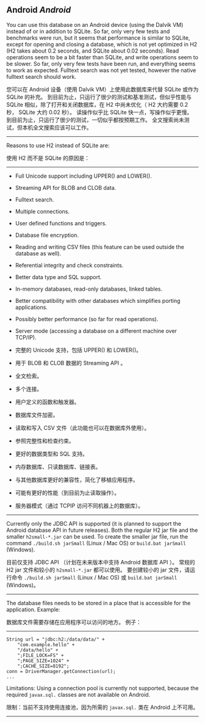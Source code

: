 ## Android *Android*

You can use this database on an Android device (using the Dalvik VM) instead of or in addition to SQLite.
So far, only very few tests and benchmarks were run, but it seems that performance is similar to SQLite, except for opening and closing a database, which is not yet optimized in H2 (H2 takes about 0.2 seconds, and SQLite about 0.02 seconds).
Read operations seem to be a bit faster than SQLite, and write operations seem to be slower.
So far, only very few tests have been run, and everything seems to work as expected.
Fulltext search was not yet tested, however the native fulltext search should work.


您可以在 Android 设备（使用 Dalvik VM）上使用此数据库来代替 SQLite 或作为 SQLite 的补充。
到目前为止，只运行了很少的测试和基准测试，但似乎性能与 SQLite 相似，除了打开和关闭数据库，在 H2 中尚未优化（ H2 大约需要 0.2 秒， SQLite 大约 0.02 秒）。
读操作似乎比 SQLite 快一点，写操作似乎更慢。
到目前为止，只运行了很少的测试，一切似乎都按预期工作。
全文搜索尚未测试，但本机全文搜索应该可以工作。

---

Reasons to use H2 instead of SQLite are:


使用 H2 而不是 SQLite 的原因是：

----

* Full Unicode support including UPPER() and LOWER().
* Streaming API for BLOB and CLOB data.
* Fulltext search.
* Multiple connections.
* User defined functions and triggers.
* Database file encryption.
* Reading and writing CSV files (this feature can be used outside the database as well).
* Referential integrity and check constraints.
* Better data type and SQL support.
* In-memory databases, read-only databases, linked tables.
* Better compatibility with other databases which simplifies porting applications.
* Possibly better performance (so far for read operations).
* Server mode (accessing a database on a different machine over TCP/IP).


* 完整的 Unicode 支持，包括 UPPER() 和 LOWER()。
* 用于 BLOB 和 CLOB 数据的 Streaming API 。
* 全文检索。
* 多个连接。
* 用户定义的函数和触发器。
* 数据库文件加密。
* 读取和写入 CSV 文件（此功能也可以在数据库外使用）。
* 参照完整性和检查约束。
* 更好的数据类型和 SQL 支持。
* 内存数据库、只读数据库、链接表。
* 与其他数据库更好的兼容性，简化了移植应用程序。
* 可能有更好的性能（到目前为止读取操作）。
* 服务器模式（通过 TCPIP 访问不同机器上的数据库）。

----

Currently only the JDBC API is supported (it is planned to support the Android database API in future releases).
Both the regular H2 jar file and the smaller `h2small-*.jar` can be used.
To create the smaller jar file, run the command `./build.sh jarSmall` (Linux / Mac OS) or `build.bat jarSmall` (Windows).


目前仅支持 JDBC API （计划在未来版本中支持 Android 数据库 API ）。
常规的 H2 jar 文件和较小的 `h2small-*.jar` 都可以使用。
要创建较小的 jar 文件，请运行命令 `./build.sh jarSmall` (Linux / Mac OS) 或 `build.bat jarSmall` (Windows)。

----

The database files needs to be stored in a place that is accessible for the application. 
Example:


数据库文件需要存储在应用程序可以访问的地方。
例子：

----

```
String url = "jdbc:h2:/data/data/" +
    "com.example.hello" +
    "/data/hello" +
    ";FILE_LOCK=FS" +
    ";PAGE_SIZE=1024" +
    ";CACHE_SIZE=8192";
conn = DriverManager.getConnection(url);
...
```

Limitations: Using a connection pool is currently not supported, because the required `javax.sql.` classes are not available on Android.


限制：当前不支持使用连接池，因为所需的 `javax.sql.` 类在 Android 上不可用。

----
